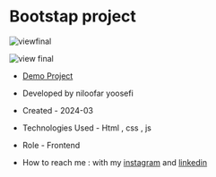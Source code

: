 # Bootstap project
![viewfinal](https://user-images.githubusercontent.com/109727844/204102879-086fee63-9bda-43b2-a1aa-49879c3f2d39.jpg)

![view final](https://user-images.githubusercontent.com/109727844/204102930-fac80657-4d16-4816-b476-a88e984abefe.jpg)

- [Demo Project](https://niloufar-yousefi.github.io/bootstrap-project/)

- Developed by niloofar yoosefi

- Created - 2024-03

- Technologies Used - Html , css , js 



- Role - Frontend

- How to reach me : with my [instagram](https://www.instagram.com/) and [linkedin](https://www.linkedin.com/in/niloofar-yoosefikhorram-242742143)

